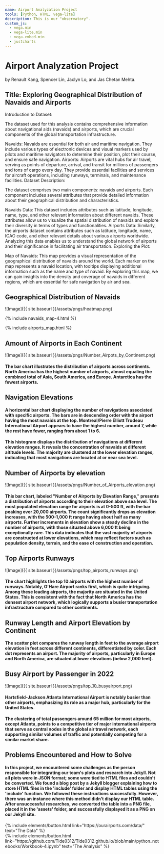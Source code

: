 ```yaml
---
name: Airport Analyzation Project
tools: [Python, HTML, vega-lite]
description: This is our "observatory". 
custom_js:
  - vega.min
  - vega-lite.min
  - vega-embed.min
  - justcharts
---
```



# Airport Analyzation Project

by Renault Kang, Spencer Lin, Jaclyn Lo, and Jas Chetan Mehta.

## Title: Exploring Geographical Distribution of Navaids and Airports

Introduction to Dataset:

The dataset used for this analysis contains comprehensive information about navigational aids (navaids) and airports, which are crucial components of the global transportation infrastructure.

Navaids: Navaids are essential for both air and maritime navigation. They include various types of electronic devices and visual markers used by pilots and maritime navigators to determine their position, plot their course, and ensure safe navigation.
Airports: Airports are vital hubs for air travel, serving as points of departure, arrival, and transit for millions of passengers and tons of cargo every day. They provide essential facilities and services for aircraft operations, including runways, terminals, and maintenance facilities.
Dataset Description:

The dataset comprises two main components: navaids and airports. Each component includes several attributes that provide detailed information about their geographical distribution and characteristics.

Navaids Data: This dataset includes attributes such as latitude, longitude, name, type, and other relevant information about different navaids. These attributes allow us to visualize the spatial distribution of navaids and explore their diversity in terms of types and functionalities.
Airports Data: Similarly, the airports dataset contains attributes such as latitude, longitude, name, ICAO code, and other relevant details about various airports worldwide. Analyzing this data enables us to understand the global network of airports and their significance in facilitating air transportation.
Exploring the Plot:

Map of Navaids:
This map provides a visual representation of the geographical distribution of navaids around the world.
Each marker on the map represents a navaid location, with tooltips displaying additional information such as the name and type of navaid.
By exploring this map, we can gain insights into the density and coverage of navaids in different regions, which are essential for safe navigation by air and sea.

## Geographical Distribution of Navaids 

![Image]({{ site.baseurl }}/assets/pngs/heatmap.png)

{% include navaids_map-4.html %}

{% include airports_map.html %}

## Amount of Airports in Each Continent 

![Image]({{ site.baseurl }}/assets/pngs/Number_Airpots_by_Continent.png)

#### The bar chart illustrates the distribution of airports across continents. North America has the highest number of airports, almost equaling the combined total of Asia, South America, and Europe. Antarctica has the fewest airports.

## Navigation Elevations

<vegachart schema-url="{{ site.baseurl }}/assets/json/top_airports_navaids.json" style="width: 100%"></vegachart>

#### A horizontal bar chart displaying the number of navigations associated with specific airports. The bars are in descending order with the airport having the most navaids at the top. Montreal/Pierre Elliott Trudeau International Airport appears to have the highest number, around 7, while the rest have fewer, ranging from about 1 to 6.




<vegachart schema-url="{{ site.baseurl }}/assets/json/navaids_elev.json" style="width: 100%"></vegachart>

#### This histogram displays the distribution of navigations at different elevation ranges. It reveals the concentration of navaids at different altitude levels. The majority are clustered at the lower elevation ranges, indicating that most navigations are located at or near sea level.




## Number of Airports by elevation

![Image]({{ site.baseurl }}/assets/pngs/Number_of_Airports_elevation.png)

#### This bar chart, labeled "Number of Airports by Elevation Range," presents a distribution of airports according to their elevation above sea level. The most populated elevation range for airports is at 0-500 ft, with the bar peaking over 20,000 airports. The count significantly drops as elevation increases, with the 500-1,000 ft range having about half as many airports. Further increments in elevation show a steady decline in the number of airports, with those situated above 6,000 ft being exceptionally rare. This data indicates that the vast majority of airports are constructed at lower elevations, which may reflect factors such as population density, terrain, and the ease of construction and operation.

## Top Airports Runways

![Image]({{ site.baseurl }}/assets/pngs/top_airports_runways.png)

#### The chart highlights the top 10 airports with the highest number of runways. Notably, O'Hare Airport ranks first, which is quite intriguing. Among these leading airports, the majority are situated in the United States. This is consistent with the fact that North America has the densest airport network, which logically supports a busier transportation infrastructure compared to other continents.

## Runway Length and Airport Elevation by Continent

<vegachart schema-url="{{ site.baseurl }}/assets/json/runway_airport_.json" style="width: 100%"></vegachart>


#### The scatter plot compares the runway length in feet to the average airport elevation in feet across different continents, differentiated by color. Each dot represents an airport. The majority of airports, particularly in Europe and North America, are situated at lower elevations (below 2,000 feet).

## Busy Airport by Passenger in 2022

![Image]({{ site.baseurl }}/assets/pngs/top_10_busyairport.png)

<vegachart schema-url="{{ site.baseurl }}/assets/json/busy_airport.json" style="width: 100%"></vegachart>

#### Hartsfield-Jackson Atlanta International Airport is notably busier than other airports, emphasizing its role as a major hub, particularly for the United States. 
#### The clustering of total passengers around 65 million for most airports, except Atlanta, points to a competitive tier of major international airports that serve as central nodes in the global air travel network, each supporting similar volumes of traffic and potentially competing for a similar market share.

## Problems Encountered and How to Solve
#### In this project, we encountered some challenges as the person responsible for integrating our team's plots and research into Jekyll. Not all plots were in JSON format; some were tied to HTML files and couldn't be converted. We found a blog post by a Jekyll blogger explaining how to store HTML files in the 'include' folder and display HTML tables using the 'include' function. We followed these instructions successfully. However, there was an instance where this method didn't display our HTML table. After unsuccessful researches, we converted the table into a PNG file, placed it in the 'assets' folder, and successfully displayed it as a PNG on our Jekyll site.


<div class="left">
{% include elements/button.html link="https://ourairports.com/data/" text="The Data" %}
</div>

<div class="right">
{% include elements/button.html link="https://github.com/Tide0312/Tide0312.github.io/blob/main/python_notebooks/Workbook-4.ipynb" text="The Analysis" %}
</div>
